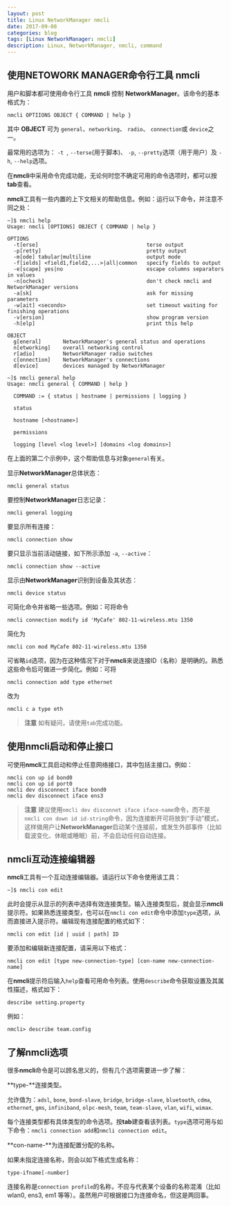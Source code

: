 ```yaml
---
layout: post
title: Linux NetworkManager nmcli
date: 2017-09-08
categories: blog
tags: [Linux NetworkManager: nmcli]
description: Linux, NetworkManager, nmcli, command
---
```


## 使用NETOWORK MANAGER命令行工具 nmcli

用户和脚本都可使用命令行工具 **nmcli** 控制 **NetworkManager**。该命令的基本格式为：
```
nmcli OPTIIONS OBJECT { COMMAND | help }
```

其中 **OBJECT** 可为 ```general```、```networking```、 ```radio```、 ```connection```或 ``` device ```之一。

最常用的选项为： ```-t ```, ```--terse```(用于脚本)、 ```-p```, ```--pretty```选项（用于用户）及 ```-h```, ```--help```选项。

在**nmcli**中采用命令完成功能，无论何时您不确定可用的命令选项时，都可以按**tab**查看。

**nmcli**工具有一些内置的上下文相关的帮助信息。例如：运行以下命令，并注意不同之处：

```
~]$ nmcli help
Usage: nmcli [OPTIONS] OBJECT { COMMAND | help }

OPTIONS
  -t[erse]                                   terse output
  -p[retty]                                  pretty output
  -m[ode] tabular|multiline                  output mode
  -f[ields] <field1,field2,...>|all|common   specify fields to output
  -e[scape] yes|no                           escape columns separators in values
  -n[ocheck]                                 don't check nmcli and NetworkManager versions
  -a[sk]                                     ask for missing parameters
  -w[ait] <seconds>                          set timeout waiting for finishing operations
  -v[ersion]                                 show program version
  -h[elp]                                    print this help

OBJECT
  g[eneral]       NetworkManager's general status and operations
  n[etworking]    overall networking control
  r[adio]         NetworkManager radio switches
  c[onnection]    NetworkManager's connections
  d[evice]        devices managed by NetworkManager
```

```
~]$ nmcli general help
Usage: nmcli general { COMMAND | help }

  COMMAND := { status | hostname | permissions | logging }

  status

  hostname [<hostname>]

  permissions

  logging [level <log level>] [domains <log domains>]
```

在上面的第二个示例中，这个帮助信息与对象```general```有关。

显示**NetworkManager**总体状态：
```
nmcli general status
```

要控制**NetworkManager**日志记录：
```
nmcli general logging
```

要显示所有连接：
```
nmcli connection show
```

要只显示当前活动链接，如下所示添加 ```-a```, ```--active```：
```
nmcli connection show --active
```

显示由**NetworkManager**识别到设备及其状态：
```
nmcli device status
```

可简化命令并省略一些选项。例如：可将命令
```
nmcli connection modify id 'MyCafe' 802-11-wireless.mtu 1350
```
简化为
```
nmcli con mod MyCafe 802-11-wireless.mtu 1350
```

可省略```id```选项，因为在这种情况下对于**nmcli**来说连接ID（名称）是明确的。熟悉这些命令后可做进一步简化。例如：可将
```
nmcli connection add type ethernet
```
改为
```
nmcli c a type eth
```

> 
> **注意**
> 如有疑问，请使用```tab```完成功能。
> 

## 使用nmcli启动和停止接口

可使用**nmcli**工具启动和停止任意网络接口，其中包括主接口。例如：

```
nmcli con up id bond0
nmcli con up id port0
nmcli dev disconnect iface bond0
nmcli dev disconnect iface ens3
```

> 
> **注意**
> 建议使用```nmcli dev disconnet iface iface-name```命令，而不是 ```nmcli con down id id-string```命令，因为连接断开可将放到“手动”模式，这样做用户让**NetworkManager**启动某个连接前，或发生外部事件（比如载波变化、休眠或睡眠）前，不会启动任何自动连接。
> 

## nmcli互动连接编辑器

**nmcli**工具有一个互动连接编辑器。请运行以下命令使用该工具：
```
~]$ nmcli con edit
```

此时会提示从显示的列表中选择有效连接类型。输入连接类型后，就会显示**nmcli**提示符。如果熟悉连接类型，也可以在```nmcli con edit```命令中添加```type```选项，从而直接进入提示符。编辑现有连接配置的格式如下：
```
nmcli con edit [id | uuid | path] ID
```

要添加和编辑新连接配置，请采用以下格式：

```
nmcli con edit [type new-connection-type] [con-name new-connection-name]
```

在**nmcli**提示符后输入```help```查看可用命令列表。使用```describe```命令获取设置及其属性描述，格式如下：
```
describe setting.property
```

例如：
```
nmcli> describe team.config
```

## 了解nmcli选项

很多**nmcli**命令是可以顾名思义的，但有几个选项需要进一步了解：

**type-**连接类型。

允许值为：```adsl```, ```bone```, ```bond-slave```, ```bridge```, ```bridge-slave```, ```bluetooth```, ```cdma```, ```ethernet```, ```gms```, ```infiniband```, ```olpc-mesh```, ```team```, ```team-slave```, ```vlan```, ```wifi```, ```wimax```.

每个连接类型都有具体类型的命令选项。按**tab**建查看该列表。```type```选项可用与如下命令：```nmcli connection add```和```nmcli connection edit```。

**con-name-**为连接配置分配的名称。

如果未指定连接名称，则会以如下格式生成名称：
```
type-ifname[-number]
```

连接名称是```connection profile```的名称，不应与代表某个设备的名称混淆（比如 wlan0, ens3, em1 等等）。虽然用户可根据接口为连接命名，但这是两回事。
